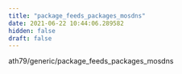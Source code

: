 ```yaml
---
title: "package_feeds_packages_mosdns"
date: 2021-06-22 10:44:06.289582
hidden: false
draft: false
---
```


ath79/generic/package_feeds_packages_mosdns

